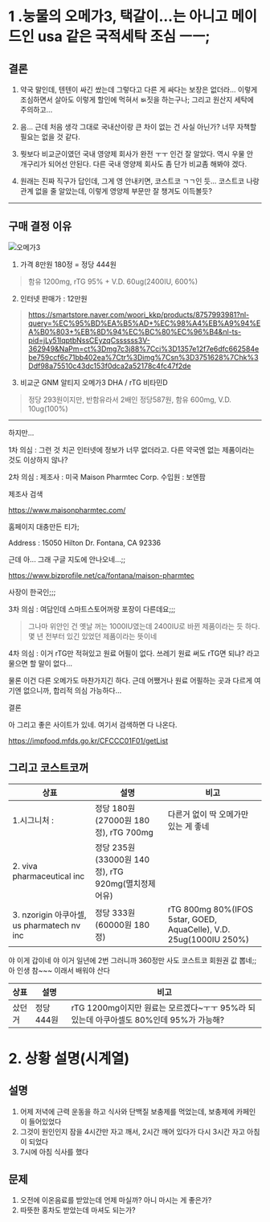 # 1 .눙물의 오메가3, 택갈이...는 아니고 메이드인 usa 같은 국적세탁 조심 ㅡㅡ;

## 결론 
1. 약국 말인데, 텐텐이 싸긴 쌌는데 그렇다고 다른 게 싸다는 보장은 없더라...
이렇게 조심하면서 살아도 이렇게 할인에 먹혀서 ㅄ짓을 하는구나;
그리고 원산지 세탁에 주의하고...

2. 음... 근데 처음 생각 그대로 국내산이랑 큰 차이 없는 건 사실 아닌가?
너무 자책할 필요는 없을 것 같다.

3. 뭣보다 비교군이였던 국내 영양제 회사가 완전 ㅜㅜ 인건 잘 알았다.
역시 우물 안 개구리가 되어선 안된다.
다른 국내 영양제 회사도 좀 단가 비교좀 해봐야 겠다.

4. 원래는 진짜 직구가 답인데, 그게 영 안내키면, 코스트코 ㄱㄱ인 듯...
코스트코 나랑 관계 없을 줄 알았는데, 이렇게 영양제 부문만 잘 챙겨도 이득볼듯?

---

## 구매 결정 이유

![오메가3](https://shop-phinf.pstatic.net/20250409_199/1744172760444q0Qy3_PNG/r1.png?type=w860)

1. 가격 8만원 180정 = 정당 444원
  >함유 1200mg, rTG 95% + V.D. 60ug(2400IU, 600%)
>
2. 인터넷 판매가 : 12만원
  >https://smartstore.naver.com/woori_kkp/products/8757993981?nl-query=%EC%95%BD%EA%B5%AD+%EC%98%A4%EB%A9%94%EA%B0%803+%EB%8D%94%EC%BC%80%EC%96%B4&nl-ts-pid=jLy51lqptbNssCEyzqCssssss3V-362949&NaPm=ct%3Dmg7c3j88%7Cci%3D1357e12f7e6dfc662584ebe759ccf6c71bb402ea%7Ctr%3Dimg%7Csn%3D3751628%7Chk%3Ddf98a75510c43dc153f0dca2a52178c4fc47f2de

3. 비교군 GNM 알티지 오메가3 DHA / rTG 비타민D
  >정당 293원이지만, 반함유라서 2배인 정당587원, 함유 600mg, V.D. 10ug(100%)

---

하지만...

1차 의심 : 그런 것 치곤 인터넷에 정보가 너무 없더라고. 다른 약국엔 없는 제품이라는 것도 이상하지 않나? 

2차 의심 : 제조사 : 미국 Maison Pharmtec Corp. 수입원 : 보엔팜

제조사 검색 

https://www.maisonpharmtec.com/

홈페이지 대충만든 티가;

Address : 15050 Hilton Dr. Fontana, CA 92336

근데 아... 그래 구글 지도에 안나오네...;;

https://www.bizprofile.net/ca/fontana/maison-pharmtec

사장이 한국인;;;

3차 의심 : 여담인데 스마트스토어꺼랑 포장이 다른데요;;;

>그나마 위안인 건 옛날 꺼는 1000IU였는데 2400IU로 바뀐 제품이라는 듯 하다. 몇 년 전부터 있긴 있었던 제품이라는 뜻이네

4차 의심 : 이거 rTG만 적혀있고 원료 어필이 없다. 쓰레기 원료 써도 rTG면 되냐? 라고 물으면 할 말이 없다...

물론 이건 다른 오메가도 마찬가지긴 하다. 근데 어쨌거나 원료 어필하는 곳과 다르게 여기엔 없으니까, 합리적 의심 가능하다...


결론

아 그리고 좋은 사이트가 있네. 여기서 검색하면 다 나온다. 

https://impfood.mfds.go.kr/CFCCC01F01/getList

## 그리고 코스트코꺼
| 상표 | 설명 | 비고 |
|-------|-------| -----|
|1.시그니처 :| 정당 180원(27000원 180정), rTG 700mg | 다른거 없이 딱 오메가만 있는 게 좋네|
|2. viva pharmaceutical inc | 정당 235원(33000원 140정), rTG 920mg(멸치정제어유)|
|3. nzorigin 아쿠아셀, us pharmatech nv inc | 정당 333원(60000원 180정) | rTG 800mg 80%(IFOS 5star, GOED, AquaCelle), V.D. 25ug(1000IU 250%)|

야 이게 갑이네 야 이거 일년에 2번 그러니까 360정만 사도 코스트코 회원권 값 뽑네;;
아 인생 참~~~ 이래서 배워야 산다

| 상표 | 설명 | 비고 |
|-------|-------| -----|
| 샀던거 | 정당 444원 | rTG 1200mg이지만 원료는 모르겠다~ㅜㅜ 95%라 되있는데 아쿠아셀도 80%인데 95%가 가능해? |
 

# 2. 상황 설명(시계열)
## 설명
1. 어제 저녁에 근력 운동을 하고 식사와 단백질 보충제를 먹었는데, 보충제에 카페인이 들어있었다
2. 그것이 원인인지 잠을 4시간만 자고 깨서, 2시간 깨어 있다가 다시 3시간 자고 아침이 되었다
3. 7시에 아침 식사를 했다

## 문제 
1. 오전에 이온음료를 받았는데 언제 마실까? 아니 마시는 게 좋은가?
2. 따뜻한 홍차도 받았는데 마셔도 되는가?
